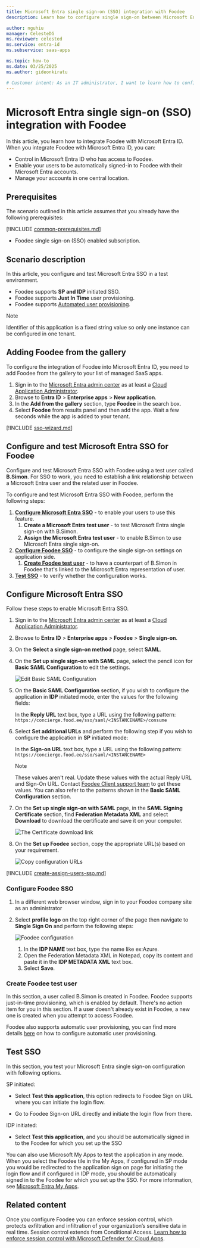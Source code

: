 ```yaml
---
title: Microsoft Entra single sign-on (SSO) integration with Foodee
description: Learn how to configure single sign-on between Microsoft Entra ID and Foodee.

author: nguhiu
manager: CelesteDG
ms.reviewer: celested
ms.service: entra-id
ms.subservice: saas-apps

ms.topic: how-to
ms.date: 03/25/2025
ms.author: gideonkiratu

# Customer intent: As an IT administrator, I want to learn how to configure single sign-on between Microsoft Entra ID and Foodee so that I can control who has access to Foodee, enable automatic sign-in with Microsoft Entra accounts, and manage my accounts in one central location.
---
```


# Microsoft Entra single sign-on (SSO) integration with Foodee

In this article,  you learn how to integrate Foodee with Microsoft Entra ID. When you integrate Foodee with Microsoft Entra ID, you can:

* Control in Microsoft Entra ID who has access to Foodee.
* Enable your users to be automatically signed-in to Foodee with their Microsoft Entra accounts.
* Manage your accounts in one central location.

## Prerequisites

The scenario outlined in this article assumes that you already have the following prerequisites:

[!INCLUDE [common-prerequisites.md](~/identity/saas-apps/includes/common-prerequisites.md)]
* Foodee single sign-on (SSO) enabled subscription.

## Scenario description

In this article,  you configure and test Microsoft Entra SSO in a test environment.

* Foodee supports **SP and IDP** initiated SSO.
* Foodee supports **Just In Time** user provisioning.
* Foodee supports [Automated user provisioning](foodee-provisioning-tutorial.md).

> [!NOTE]
> Identifier of this application is a fixed string value so only one instance can be configured in one tenant.

## Adding Foodee from the gallery

To configure the integration of Foodee into Microsoft Entra ID, you need to add Foodee from the gallery to your list of managed SaaS apps.

1. Sign in to the [Microsoft Entra admin center](https://entra.microsoft.com) as at least a [Cloud Application Administrator](~/identity/role-based-access-control/permissions-reference.md#cloud-application-administrator).
1. Browse to **Entra ID** > **Enterprise apps** > **New application**.
1. In the **Add from the gallery** section, type **Foodee** in the search box.
1. Select **Foodee** from results panel and then add the app. Wait a few seconds while the app is added to your tenant.

 [!INCLUDE [sso-wizard.md](~/identity/saas-apps/includes/sso-wizard.md)]

<a name='configure-and-test-azure-ad-sso-for-foodee'></a>

## Configure and test Microsoft Entra SSO for Foodee

Configure and test Microsoft Entra SSO with Foodee using a test user called **B.Simon**. For SSO to work, you need to establish a link relationship between a Microsoft Entra user and the related user in Foodee.

To configure and test Microsoft Entra SSO with Foodee, perform the following steps:

1. **[Configure Microsoft Entra SSO](#configure-azure-ad-sso)** - to enable your users to use this feature.
    1. **Create a Microsoft Entra test user** - to test Microsoft Entra single sign-on with B.Simon.
    1. **Assign the Microsoft Entra test user** - to enable B.Simon to use Microsoft Entra single sign-on.
1. **[Configure Foodee SSO](#configure-foodee-sso)** - to configure the single sign-on settings on application side.
    1. **[Create Foodee test user](#create-foodee-test-user)** - to have a counterpart of B.Simon in Foodee that's linked to the Microsoft Entra representation of user.
1. **[Test SSO](#test-sso)** - to verify whether the configuration works.

<a name='configure-azure-ad-sso'></a>

## Configure Microsoft Entra SSO

Follow these steps to enable Microsoft Entra SSO.

1. Sign in to the [Microsoft Entra admin center](https://entra.microsoft.com) as at least a [Cloud Application Administrator](~/identity/role-based-access-control/permissions-reference.md#cloud-application-administrator).
1. Browse to **Entra ID** > **Enterprise apps** > **Foodee** > **Single sign-on**.
1. On the **Select a single sign-on method** page, select **SAML**.
1. On the **Set up single sign-on with SAML** page, select the pencil icon for **Basic SAML Configuration** to edit the settings.

   ![Edit Basic SAML Configuration](common/edit-urls.png)

1. On the **Basic SAML Configuration** section, if you wish to configure the application in **IDP** initiated mode, enter the values for the following fields:

    In the **Reply URL** text box, type a URL using the following pattern:
    `https://concierge.food.ee/sso/saml/<INSTANCENAME>/consume`

1. Select **Set additional URLs** and perform the following step if you wish to configure the application in **SP** initiated mode:

    In the **Sign-on URL** text box, type a URL using the following pattern:
    `https://concierge.food.ee/sso/saml/<INSTANCENAME>`

	> [!NOTE]
	> These values aren't real. Update these values with the actual Reply URL and Sign-On URL. Contact [Foodee Client support team](mailto:dev@food.ee) to get these values. You can also refer to the patterns shown in the **Basic SAML Configuration** section.

1. On the **Set up single sign-on with SAML** page, in the **SAML Signing Certificate** section,  find **Federation Metadata XML** and select **Download** to download the certificate and save it on your computer.

	![The Certificate download link](common/metadataxml.png)

1. On the **Set up Foodee** section, copy the appropriate URL(s) based on your requirement.

	![Copy configuration URLs](common/copy-configuration-urls.png)

<a name='create-an-azure-ad-test-user'></a>

[!INCLUDE [create-assign-users-sso.md](~/identity/saas-apps/includes/create-assign-users-sso.md)]

### Configure Foodee SSO




1. In a different web browser window, sign in to your Foodee company site as an administrator

4. Select **profile logo** on the top right corner of the page then navigate to **Single Sign On** and perform the following steps:

   ![Foodee configuration](./media/foodee-tutorial/profile-logo.png)

   1. In the **IDP NAME** text box, type the name like ex:Azure.
   1. Open the Federation Metadata XML in Notepad, copy its content and paste it in the **IDP METADATA XML** text box.
   1. Select **Save**.

### Create Foodee test user

In this section, a user called B.Simon is created in Foodee. Foodee supports just-in-time provisioning, which is enabled by default. There's no action item for you in this section. If a user doesn't already exist in Foodee, a new one is created when you attempt to access Foodee.

Foodee also supports automatic user provisioning, you can find more details [here](./foodee-provisioning-tutorial.md) on how to configure automatic user provisioning.

## Test SSO 

In this section, you test your Microsoft Entra single sign-on configuration with following options.

SP initiated:

* Select **Test this application**, this option redirects to Foodee Sign on URL where you can initiate the login flow.

* Go to Foodee Sign-on URL directly and initiate the login flow from there.

IDP initiated:

* Select **Test this application**, and you should be automatically signed in to the Foodee for which you set up the SSO

You can also use Microsoft My Apps to test the application in any mode. When you select the Foodee tile in the My Apps, if configured in SP mode you would be redirected to the application sign on page for initiating the login flow and if configured in IDP mode, you should be automatically signed in to the Foodee for which you set up the SSO. For more information, see [Microsoft Entra My Apps](/azure/active-directory/manage-apps/end-user-experiences#azure-ad-my-apps).


## Related content

Once you configure Foodee you can enforce session control, which protects exfiltration and infiltration of your organization’s sensitive data in real time. Session control extends from Conditional Access. [Learn how to enforce session control with Microsoft Defender for Cloud Apps](/cloud-app-security/proxy-deployment-any-app).
